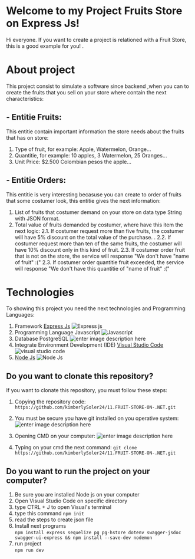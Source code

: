 
# Welcome to my Project Fruits Store on Express Js!

Hi everyone. If you want to create a project is relationed with a Fruit Store, this is a good example for you! .

# About project
This project consist to simulate a software since backend ,when you can to create the fruits that you sell on your store where contain the next characteristics: 

## - Entitie Fruits: 
This entitie contain important information the store needs about the fruits that has on store: 
1. Type of fruit, for example: Apple, Watermelon, Orange...
2. Quantitie, for example: 10 apples, 3 Watermelon, 25 Oranges...
3. Unit Price: $2.500 Colombian pesos the apple...

## - Entitie Orders:
This entitie is very interesting becasuse you can create to order of fruits that some costumer look, this entitie gives the next information: 
1. List of fruits that costumer demand on your store on data type String with JSON format.
2. Total value of fruits demanded by costumer, where have this item the next logic:
2.1. If costumer request more than five fruits, the costumer will have 5% discount on the total value of the purchase. .
2.2. If costumer request more than ten of the same fruits, the costumer will have 10% discount only in this kind of fruit. 
2.3. If costumer order fruit that is not on the store, the service will response "We don't have "name of fruit" :("
2.3. If costumer order quantitie fruit exceeded, the service will response "We don't have this quantitie of "name of fruit" :(" 


# Technologies

To showing this project you need the next technologies and Programming Languages: 
1. Framework [Express Js](https://expressjs.com/) 
![Express js](https://miro.medium.com/v2/resize:fit:1400/1*i2fRBk3GsYLeUk_Rh7AzHw.png)
2. Programming Language Javascript ![Javascript](https://media.licdn.com/dms/image/D4E12AQFfe1nZbaWdMw/article-cover_image-shrink_720_1280/0/1698604163003?e=2147483647&v=beta&t=rtD52hfy37nFVmc4_MXfnflV6C-ke773W70SYJLoWRc)
3. Database PostgreSQL
![enter image description here](https://encrypted-tbn0.gstatic.com/images?q=tbn:ANd9GcQUtXA_nFysoIl0RuOyjzdtftxY4z5e6unoVuzymLr_WA&s)
4. Integrate Environment Development (IDE) [Visual Studio Code](https://code.visualstudio.com/download) 
![visual studio code](https://miro.medium.com/v2/resize:fit:1170/1*BnpPe7u0t-e8hHc-qEmgSQ.png)
5. [Node Js](https://nodejs.org/en/download/prebuilt-installer/current)
![Node Js](https://encrypted-tbn0.gstatic.com/images?q=tbn:ANd9GcSn__7c6f2N6F0I1VEeP4gypPP0ztaxnrzuxP7z2YzMug&s)

## Do you want to clonate this repository?

If you want to clonate this repository, you must follow these steps: 

1. Copying the repository code: 
`https://github.com/kimberlySoler24/11.FRUIT-STORE-ON-.NET.git`
2.  You must be secure you have git installed on you operative system:
![enter image description here](https://vabadus.es/images/cache/imagen_nodo/images/articulos/5c9defbdb55a2145572461.png)
 
3. Opening CMD on your computer:
![enter image description here](https://linube.com/uploads/kb/abrir-consola2.png)
4. Typing on your cmd the next command: 
`git clone https://github.com/kimberlySoler24/11.FRUIT-STORE-ON-.NET.git`


## Do you want to run the project on your computer?

1. Be sure you are installed Node js on your computer
2. Open Visual Studio Code on specific directory
3. type CTRL + J to open Visual's terminal
4. type this command 
`npm init`
5. read the steps to create json file 
6. Install next programs  
`npm install express sequelize pg pg-hstore dotenv swagger-jsdoc swagger-ui-express && npm install --save-dev nodemon
`
7. run project  
`npm run dev`
